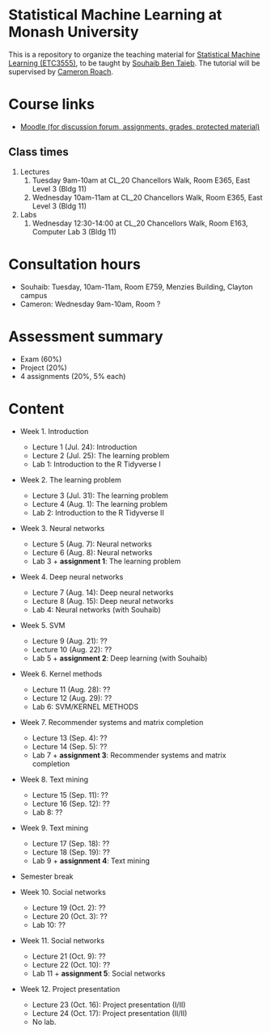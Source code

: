 # Statistical Machine Learning at Monash University
This is a repository to organize the teaching material for [Statistical Machine Learning (ETC3555)](http://www.monash.edu/pubs/2018handbooks/units/ETC3555.html), to be taught by [Souhaib Ben Taieb](http://www.souhaib-bentaieb.com). The tutorial will be supervised by [Cameron Roach](https://www.linkedin.com/in/cameron-roach-00873b69/).

# Course links

- [Moodle (for discussion forum, assignments, grades, protected material)](https://moodle.vle.monash.edu/course/view.php?id=45443)

## Class times
1. Lectures
	1. Tuesday 9am-10am at CL_20 Chancellors Walk, Room E365, East Level 3 (Bldg 11)
	2. Wednesday 10am-11am at CL_20 Chancellors Walk, Room E365, East Level 3 (Bldg 11)
2. Labs
	1. Wednesday 12:30-14:00 at CL_20 Chancellors Walk, Room E163, Computer Lab 3 (Bldg 11)

	
# Consultation hours

- Souhaib: Tuesday, 10am-11am, Room E759, Menzies Building, Clayton campus
- Cameron: Wednesday 9am-10am, Room ?

# Assessment summary

- Exam (60%)
- Project (20%)
- 4 assignments (20%, 5% each)


# Content

- Week 1. Introduction 
	- Lecture 1 (Jul. 24): Introduction
	- Lecture 2 (Jul. 25): The learning problem
	- Lab 1: Introduction to the R Tidyverse I
	
- Week 2. The learning problem
	- Lecture 3 (Jul. 31): The learning problem
	- Lecture 4 (Aug. 1): The learning problem
	- Lab 2: Introduction to the R Tidyverse II


- Week 3. Neural networks
	- Lecture 5 (Aug. 7): Neural networks
	- Lecture 6 (Aug. 8): Neural networks
	- Lab 3 + **assignment 1**: The learning problem
	
- Week 4. Deep neural networks
	- Lecture 7 (Aug. 14): Deep neural networks
	- Lecture 8 (Aug. 15): Deep neural networks
	- Lab 4: Neural networks (with Souhaib)

	
- Week 5. SVM
	- Lecture 9 (Aug. 21): ??
	- Lecture 10 (Aug. 22): ??		
	- Lab 5 + **assignment 2**: Deep learning (with Souhaib)	
		
- Week 6. Kernel methods
	- Lecture 11 (Aug. 28): ??
	- Lecture 12 (Aug. 29): ??
	- Lab 6: SVM/KERNEL METHODS

	
- Week 7. Recommender systems and matrix completion
	- Lecture 13 (Sep. 4): ??
	- Lecture 14 (Sep. 5):  ??
	- Lab 7 + **assignment 3**: Recommender systems and matrix completion

	
- Week 8. Text mining
	- Lecture 15 (Sep. 11): ??
	- Lecture 16 (Sep. 12): ?? 
	- Lab 8: ??
	
	
- Week 9. Text mining
	- Lecture 17 (Sep. 18): ??
	- Lecture 18 (Sep. 19): ?? 
	- Lab 9 + **assignment 4**: Text mining


- Semester break

- Week 10. Social networks
	- Lecture 19 (Oct. 2): ??
	- Lecture 20 (Oct. 3):  ??
	- Lab 10:   ??
	
	
- Week 11. Social networks
	- Lecture 21 (Oct. 9): ??
	-  Lecture 22 (Oct. 10): ??
	- Lab 11 + **assignment 5**: Social networks
	
	
- Week 12. Project presentation
	- Lecture 23 (Oct. 16): Project presentation (I/II)
	- Lecture 24 (Oct. 17): Project presentation (II/II)
	- No lab.



	
